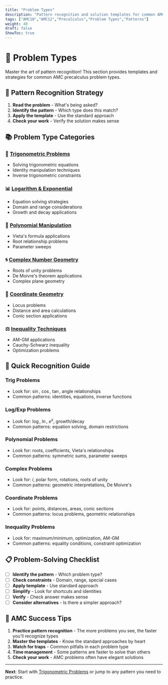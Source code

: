 ```yaml
---
title: "Problem Types"
description: "Pattern recognition and solution templates for common AMC precalculus problem types."
tags: ["AMC10","AMC12","Precalculus","Problem Types","Patterns"]
weight: 40
draft: false
ShowToc: true
---
```


# 🧩 Problem Types

Master the art of pattern recognition! This section provides templates and strategies for common AMC precalculus problem types.

## 🎯 Pattern Recognition Strategy

1. **Read the problem** - What's being asked?
2. **Identify the pattern** - Which type does this match?
3. **Apply the template** - Use the standard approach
4. **Check your work** - Verify the solution makes sense

## 📚 Problem Type Categories

### 🔄 [Trigonometric Problems](/notes/math/amc/amc10/precalculus/problem-types/solving-trig-equations)
- Solving trigonometric equations
- Identity manipulation techniques
- Inverse trigonometric constraints

### 📊 [Logarithm & Exponential](/notes/math/amc/amc10/precalculus/problem-types/logarithm-equations-and-inequalities)
- Equation solving strategies
- Domain and range considerations
- Growth and decay applications

### 🎯 [Polynomial Manipulation](/notes/math/amc/amc10/precalculus/problem-types/polynomial-roots-and-vieta)
- Vieta's formula applications
- Root relationship problems
- Parameter sweeps

### 🌀 [Complex Number Geometry](/notes/math/amc/amc10/precalculus/problem-types/roots-of-unity-and-de-moivre)
- Roots of unity problems
- De Moivre's theorem applications
- Complex plane geometry

### 📐 [Coordinate Geometry](/notes/math/amc/amc10/precalculus/problem-types/coordinate-geometry-loci)
- Locus problems
- Distance and area calculations
- Conic section applications

### ⚖️ [Inequality Techniques](/notes/math/amc/amc10/precalculus/problem-types/inequalities-amgm-cauchy)
- AM-GM applications
- Cauchy-Schwarz inequality
- Optimization problems

## 🎯 Quick Recognition Guide

### **Trig Problems**
- Look for: $\sin$, $\cos$, $\tan$, angle relationships
- Common patterns: identities, equations, inverse functions

### **Log/Exp Problems**
- Look for: $\log$, $\ln$, $e^x$, growth/decay
- Common patterns: equation solving, domain restrictions

### **Polynomial Problems**
- Look for: roots, coefficients, Vieta's relationships
- Common patterns: symmetric sums, parameter sweeps

### **Complex Problems**
- Look for: $i$, polar form, rotations, roots of unity
- Common patterns: geometric interpretations, De Moivre's

### **Coordinate Problems**
- Look for: points, distances, areas, conic sections
- Common patterns: locus problems, geometric relationships

### **Inequality Problems**
- Look for: maximum/minimum, optimization, AM-GM
- Common patterns: equality conditions, constraint optimization

## 📋 Problem-Solving Checklist

- [ ] **Identify the pattern** - Which problem type?
- [ ] **Check constraints** - Domain, range, special cases
- [ ] **Apply template** - Use standard approach
- [ ] **Simplify** - Look for shortcuts and identities
- [ ] **Verify** - Check answer makes sense
- [ ] **Consider alternatives** - Is there a simpler approach?

## 🎯 AMC Success Tips

1. **Practice pattern recognition** - The more problems you see, the faster you'll recognize types
2. **Master the templates** - Know the standard approaches by heart
3. **Watch for traps** - Common pitfalls in each problem type
4. **Time management** - Some patterns are faster to solve than others
5. **Check your work** - AMC problems often have elegant solutions

---

**Next**: Start with [Trigonometric Problems](/notes/math/amc/amc10/precalculus/problem-types/solving-trig-equations) or jump to any pattern you need to practice.
